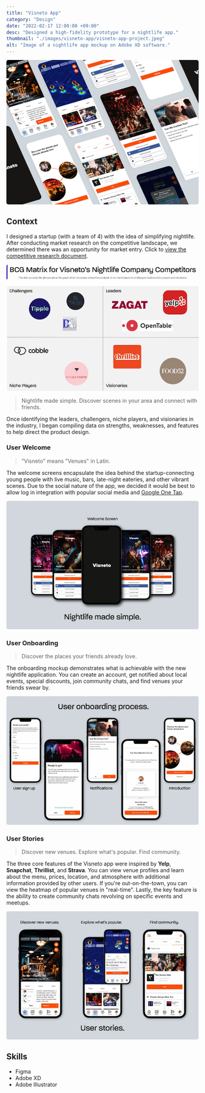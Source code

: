 ```yaml
---
title: "Visneto App"
category: "Design"
date: "2022-02-17 12:00:00 +09:00"
desc: "Designed a high-fidelity prototype for a nightlife app."
thumbnail: "./images/visneto-app/visneto-app-project.jpeg"
alt: "Image of a nightlife app mockup on Adobe XD software."
---
```


<img src="./images/visneto-app/visneto-app-project.jpeg"
     alt="Image of a nightlife app mockup on Adobe XD software"
     style="border-radius: 5px;" />

## Context

I designed a startup (with a team of 4) with the idea of simplifying nightlife. After conducting market research on the competitive landscape, we determined there was an opportunity for market entry. Click to [view the competitive research document](https://docs.google.com/document/d/13YnPX6wSgrjIdE4Fig8tTYTOWOQOVVJAI6RuyzcWJNI/edit?usp=sharing).

<img src="./images/visneto-app/Visneto-App-BCG-Matrix.jpg"
     alt="Image of competitve analysis matrix on Visneto App competitors: Yelp, Zagat, Food52, Thrillist, DateNite, TryCobble."
     style="border-radius: 5px;" />

> Nightlife made simple. Discover scenes in your area and connect with friends.

Once identifying the leaders, challengers, niche players, and visionaries in the industry, I began compiling data on strengths, weaknesses, and features to help direct the product design.

### User Welcome

> "Visneto" means "Venues" in Latin.

The welcome screens encapsulate the idea behind the startup-connecting young people with live music, bars, late-night eateries, and other vibrant scenes. Due to the social nature of the app, we decided it would be best to allow log in integration with popular social media and [Google One Tap](https://developers.google.com/identity/gsi/web/guides/overview).

<img src="./images/visneto-app/welcome.jpg"
     alt="Image of 4 mockup welcome screens for visneto app users"
     style="border-radius: 5px;" />

### User Onboarding

> Discover the places your friends already love.

The onboarding mockup demonstrates what is achievable with the new nightlife application. You can create an account, get notified about local events, special discounts, join community chats, and find venues your friends swear by.

<img src="./images/visneto-app/onboard.jpg"
     alt="Showcase of the onboarding process for visneto app users"
     style="border-radius: 5px;" />

### User Stories

> Discover new venues. Explore what's popular. Find community.

The three core features of the Visneto app were inspired by **Yelp**, **Snapchat**, **Thrillist**, and **Strava**. You can view venue profiles and learn about the menu, prices, location, and atmosphere with additional information provided by other users. If you're out-on-the-town, you can view the heatmap of popular venues in "real-time". Lastly, the key feature is the ability to create community chats revolving on specific events and meetups.

<img src="./images/visneto-app/user-stories.jpg"
     alt="Iphone mockup of visneto's nightlife app that allows users to explore venues, discover what is popular on a heat map, and to join communities."
     style="border-radius: 5px;" />

## Skills

- Figma
- Adobe XD
- Adobe Illustrator
